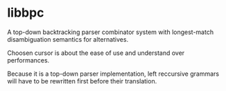 # libbpc

A top-down backtracking parser combinator system with longest-match disambiguation semantics for alternatives. 

Choosen cursor is about the ease of use and understand over performances.

Because it is a top-down parser implementation, left reccursive grammars will have to be rewritten first before their translation.